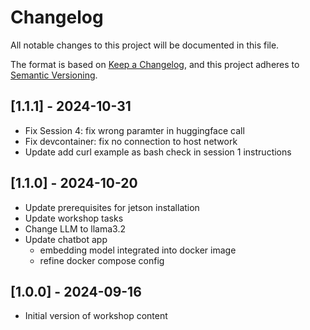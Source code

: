 # Changelog

All notable changes to this project will be documented in this file.

The format is based on [Keep a Changelog](https://keepachangelog.com/en/1.0.0/),
and this project adheres to [Semantic Versioning](https://semver.org/spec/v2.0.0.html).

## [1.1.1] - 2024-10-31

- Fix Session 4: fix wrong paramter in huggingface call
- Fix devcontainer: fix no connection to host network
- Update add curl example as bash check in session 1 instructions

## [1.1.0] - 2024-10-20

- Update prerequisites for jetson installation
- Update workshop tasks
- Change LLM to llama3.2
- Update chatbot app
    - embedding model integrated into docker image
    - refine docker compose config


## [1.0.0] - 2024-09-16

- Initial version of workshop content